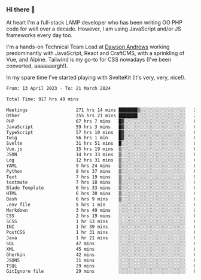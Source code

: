 ### Hi there 👋

<!--
**JamesNock/JamesNock** is a ✨ _special_ ✨ repository because its `README.md` (this file) appears on your GitHub profile.

Here are some ideas to get you started:

- 🔭 I’m currently working on ...
- 🌱 I’m currently learning ...
- 👯 I’m looking to collaborate on ...
- 🤔 I’m looking for help with ...
- 💬 Ask me about ...
- 📫 How to reach me: ...
- 😄 Pronouns: ...
- ⚡ Fun fact: ...
-->
At heart I'm a full-stack LAMP developer who has been writing OO PHP code for well over a decade. However, I am using JavaScript and/or JS frameworks every day too.

I'm a hands-on Technical Team Lead at [Dawson Andrews](https://www.dawsonandrews.com/) working predominantly with JavaScript, React and CraftCMS, with a sprinkling of Vue, and Alpine. Tailwind is my go-to for CSS nowadays (I've been converted, aaaaaaargh!).

In my spare time I've started playing with SvelteKit (it's very, very, nice!).

<!--START_SECTION:waka-->

```txt
From: 13 April 2023 - To: 21 March 2024

Total Time: 917 hrs 49 mins

Meetings                  271 hrs 14 mins ███████▒░░░░░░░░░░░░░░░░░   29.56 %
Other                     255 hrs 21 mins ███████░░░░░░░░░░░░░░░░░░   27.83 %
PHP                       67 hrs 7 mins   █▓░░░░░░░░░░░░░░░░░░░░░░░   07.32 %
JavaScript                59 hrs 3 mins   █▓░░░░░░░░░░░░░░░░░░░░░░░   06.44 %
TypeScript                57 hrs 10 mins  █▓░░░░░░░░░░░░░░░░░░░░░░░   06.23 %
Twig                      56 hrs 1 min    █▓░░░░░░░░░░░░░░░░░░░░░░░   06.11 %
Svelte                    31 hrs 51 mins  █░░░░░░░░░░░░░░░░░░░░░░░░   03.47 %
Vue.js                    15 hrs 19 mins  ▒░░░░░░░░░░░░░░░░░░░░░░░░   01.67 %
JSON                      14 hrs 33 mins  ▒░░░░░░░░░░░░░░░░░░░░░░░░   01.59 %
Log                       12 hrs 31 mins  ▒░░░░░░░░░░░░░░░░░░░░░░░░   01.37 %
YAML                      9 hrs 24 mins   ▒░░░░░░░░░░░░░░░░░░░░░░░░   01.03 %
Python                    8 hrs 37 mins   ▒░░░░░░░░░░░░░░░░░░░░░░░░   00.94 %
Text                      7 hrs 19 mins   ▒░░░░░░░░░░░░░░░░░░░░░░░░   00.80 %
textmate                  7 hrs 18 mins   ▒░░░░░░░░░░░░░░░░░░░░░░░░   00.80 %
Blade Template            6 hrs 33 mins   ▒░░░░░░░░░░░░░░░░░░░░░░░░   00.71 %
HTML                      6 hrs 30 mins   ▒░░░░░░░░░░░░░░░░░░░░░░░░   00.71 %
Bash                      6 hrs 9 mins    ▒░░░░░░░░░░░░░░░░░░░░░░░░   00.67 %
.env file                 5 hrs 1 min     ░░░░░░░░░░░░░░░░░░░░░░░░░   00.55 %
Markdown                  3 hrs 49 mins   ░░░░░░░░░░░░░░░░░░░░░░░░░   00.42 %
CSS                       2 hrs 19 mins   ░░░░░░░░░░░░░░░░░░░░░░░░░   00.25 %
SCSS                      1 hr 53 mins    ░░░░░░░░░░░░░░░░░░░░░░░░░   00.21 %
INI                       1 hr 39 mins    ░░░░░░░░░░░░░░░░░░░░░░░░░   00.18 %
PostCSS                   1 hr 31 mins    ░░░░░░░░░░░░░░░░░░░░░░░░░   00.17 %
Java                      1 hr 21 mins    ░░░░░░░░░░░░░░░░░░░░░░░░░   00.15 %
SQL                       47 mins         ░░░░░░░░░░░░░░░░░░░░░░░░░   00.09 %
XML                       45 mins         ░░░░░░░░░░░░░░░░░░░░░░░░░   00.08 %
Gherkin                   42 mins         ░░░░░░░░░░░░░░░░░░░░░░░░░   00.08 %
JSON5                     31 mins         ░░░░░░░░░░░░░░░░░░░░░░░░░   00.06 %
TSQL                      29 mins         ░░░░░░░░░░░░░░░░░░░░░░░░░   00.05 %
GitIgnore file            29 mins         ░░░░░░░░░░░░░░░░░░░░░░░░░   00.05 %
```

<!--END_SECTION:waka-->
